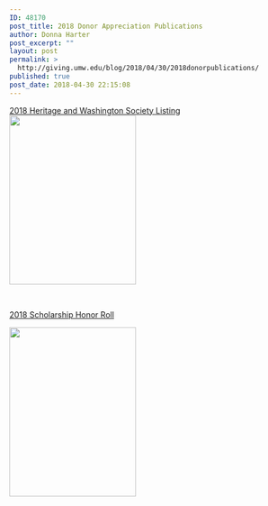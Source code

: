 ```yaml
---
ID: 48170
post_title: 2018 Donor Appreciation Publications
author: Donna Harter
post_excerpt: ""
layout: post
permalink: >
  http://giving.umw.edu/blog/2018/04/30/2018donorpublications/
published: true
post_date: 2018-04-30 22:15:08
---
```

<a href="http://giving.umw.edu/wp-content/uploads/2018/04/2018-2-HeritageWashington.pdf" target="_blank" rel="noopener"> 2018 Heritage and Washington Society Listing</a><a href="http://giving.umw.edu/wp-content/uploads/2018/04/2018-2-HeritageWashington.pdf" target="_blank" rel="noopener"><img class="wp-image-48173 size-medium alignleft" src="http://giving.umw.edu/wp-content/uploads/2018/04/Presentation1-225x300.jpg" alt="" width="225" height="300" /></a>

&nbsp;

<a href="http://giving.umw.edu/wp-content/uploads/2018/04/Pr4_SchHonor-Roll_2018_FINAL-for-Copy-Center.pdf" target="_blank" rel="noopener">2018 Scholarship Honor Roll</a>

<a href="http://giving.umw.edu/wp-content/uploads/2018/04/2018-2-HeritageWashington.pdf" target="_blank" rel="noopener"><img class="wp-image-48174 size-medium alignleft" src="http://giving.umw.edu/wp-content/uploads/2018/04/Presentation2-225x300.jpg" alt="" width="225" height="300" /></a>